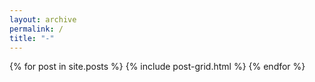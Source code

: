 ```yaml
---
layout: archive
permalink: /
title: "-"
---
```


<div class="tiles">
{% for post in site.posts %}
	{% include post-grid.html %}
{% endfor %}
</div><!-- /.tiles -->

